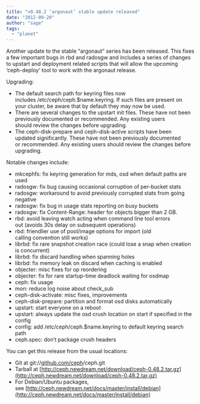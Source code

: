 ```yaml
---
title: "v0.48.2 ‘argonaut’ stable update released"
date: "2012-09-20"
author: "sage"
tags: 
  - "planet"
---
```


Another update to the stable “argonaut” series has been released. This fixes a few important bugs in rbd and radosgw and includes a series of changes to upstart and deployment related scripts that will allow the upcoming ‘ceph-deploy’ tool to work with the argonaut release.

Upgrading:

- The default search path for keyring files now includes /etc/ceph/ceph.$name.keyring. If such files are present on your cluster, be aware that by default they may now be used.
- There are several changes to the upstart init files. These have not been previously documented or recommended. Any existing users should review the changes before upgrading.
- The ceph-disk-prepare and ceph-disk-active scripts have been updated significantly. These have not been previously documented or recommended. Any existing users should review the changes before upgrading.

Notable changes include:

- mkcephfs: fix keyring generation for mds, osd when default paths are used
- radosgw: fix bug causing occasional corruption of per-bucket stats
- radosgw: workaround to avoid previously corrupted stats from going negative
- radosgw: fix bug in usage stats reporting on busy buckets
- radosgw: fix Content-Range: header for objects bigger than 2 GB.
- rbd: avoid leaving watch acting when command line tool errors out (avoids 30s delay on subsequent operations)
- rbd: friendlier use of pool/image options for import (old calling convention still works)
- librbd: fix rare snapshot creation race (could lose a snap when creation is concurrent)
- librbd: fix discard handling when spanning holes
- librbd: fix memory leak on discard when caching is enabled
- objecter: misc fixes for op reordering
- objecter: fix for rare startup-time deadlock waiting for osdmap
- ceph: fix usage
- mon: reduce log noise about check\_sub
- ceph-disk-activate: misc fixes, improvements
- ceph-disk-prepare: partition and format osd disks automatically
- upstart: start everyone on a reboot
- upstart: always update the osd crush location on start if specified in the config
- config: add /etc/ceph/ceph.$name.keyring to default keyring search path
- ceph.spec: don’t package crush headers

You can get this release from the usual locations:

- Git at git://[github.com/ceph](http://github.com/ceph)/ceph.git
- Tarball at [http://ceph.newdream.net/download/ceph-0.48.2.tar.gz](http://ceph.newdream.net/download/ceph-0.48.2.tar.gz)
- For Debian/Ubuntu packages, see [http://ceph.newdream.net/docs/master/install/debian](http://ceph.newdream.net/docs/master/install/debian)

